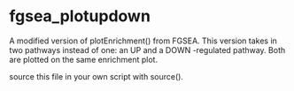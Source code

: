 # fgsea_plotupdown
A modified version of plotEnrichment() from FGSEA. This version takes in two pathways instead of one: an UP and a DOWN -regulated pathway. Both are plotted on the same enrichment plot. 

source this file in your own script with source(). 
